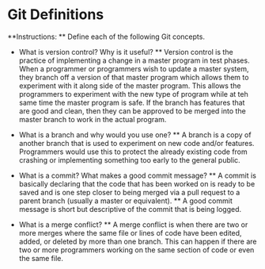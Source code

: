 # Git Definitions

**Instructions: ** Define each of the following Git concepts.

* What is version control?  Why is it useful?
** Version control is the practice of implementing a change in a master program in test phases.  When a programmer or programmers wish to update a master system, they branch off a version of that master program which allows them to experiment with it along side of the master program.  This allows the programmers to experiment with the new type of program while at teh same time the master program is safe. If the branch has features that are good and clean, then they can be approved to be merged into the master branch to work in the actual program.

* What is a branch and why would you use one?
** A branch is a copy of another branch that is used to experiment on new code and/or features.  Programmers would use this to protect the already existing code from crashing or implementing something too early to the general public.

* What is a commit? What makes a good commit message?
**  A commit is basically declaring that the code that has been worked on is ready to be saved and is one step closer to being merged via a pull request to a parent branch (usually a master or equivalent).
** A good commit message is short but descriptive of the commit that is being logged.

* What is a merge conflict?
** A merge conflict is when there are two or more merges where the same file or lines of code have been edited, added, or deleted by more than one branch.  This can happen if there are two or more programmers working on the same section of code or even the same file.